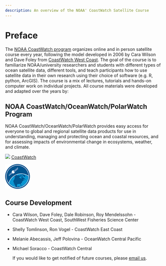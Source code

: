 ```yaml
---
description: An overview of the NOAA' CoastWatch Satellite Course
---
```


# Preface

The [NOAA CoastWatch program](https://coastwatch.noaa.gov/cw/index.html) organizes online and in person satellite course every year, following the model developed in 2006 by Cara Wilson and Dave Foley from [CoastWatch West Coast](https://coastwatch.pfeg.noaa.gov/courses/satellite_course.html). The goal of the course is to familiarize NOAA/university researchers and students with different types of ocean satellite data, different tools, and teach participants how to use satellite data in their own research using their choice of software \(e.g. R, python, ArcGIS\). The course is a mix of lectures, tutorials and hands-on computer work on individual projects. All course materials were developed and adapted over the years by:

## NOAA CoastWatch/OceanWatch/PolarWatch Program

NOAA CoastWatch/OceanWatch/PolarWatch provides easy access for everyone to global and regional satellite data products for use in understanding, managing and protecting ocean and coastal resources, and for assessing impacts of environmental change in ecosystems, weather, and climate.

![](https://github.com/CoastWatch-WestCoast/satellite-course-may2021/tree/585c42de9757fee4f55eaecb989f7f296dd9742d/images/cw_logo_80.png) [CoastWatch](https://coastwatch.noaa.gov/)

![](.gitbook/assets/cw_logo_80.png)

## Course Development

* Cara Wilson, Dave Foley, Dale Robinson, Roy Mendelssohn - CoastWatch West Coast, SouthWest Fisheries Science Center
* Shelly Tomlinson, Ron Vogel - CoastWatch East Coast
* Melanie Abecassis, Jeff Polovina - OceanWatch Central Pacific
* Michael Soracco - CoastWatch Central

  If you would like to get notified of future courses, please [email us](https://coastwatch.gitbook.io/cdn-cgi/l/email-protection#bdded2dccec9cadcc9ded593d4d3dbd2fdd3d2dcdc93dad2cb).

